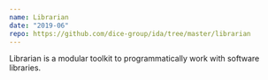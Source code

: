 ```yaml
---
name: Librarian
date: "2019-06"
repo: https://github.com/dice-group/ida/tree/master/librarian
---
```

Librarian is a modular toolkit to programmatically work with software libraries.
